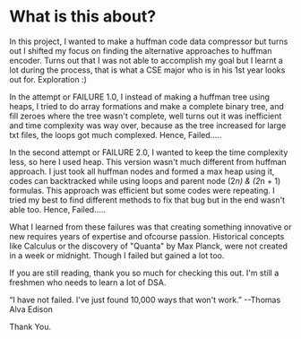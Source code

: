 # What is this about?
In this project, I wanted to make a huffman code data compressor but turns out I shifted my focus on finding the alternative approaches to huffman encoder. Turns out that I was not able to accomplish my goal but I learnt a lot during the process, that is what a CSE major who is in his 1st year looks out for. Exploration :)

In the attempt or FAILURE 1.0, I instead of making a huffman tree using heaps, I tried to do array formations and make a complete binary tree, and fill zeroes where the tree wasn't complete, well turns out it was inefficient and time complexity was way over, because as the tree increased for large txt files, the loops got much complexed. Hence, Failed.....

In the second attempt or FAILURE 2.0, I wanted to keep the time complexity less, so here I used heap. This version wasn't much different from huffman approach. I just took all huffman nodes and formed a max heap using it, codes can backtracked while using loops and parent node (2*n) & (2*n + 1) formulas. This approach was efficient but some codes were repeating. I tried my best to find different methods to fix that bug but in the end wasn't able too. Hence, Failed.....

What I learned from these failures was that creating something innovative or new requires years of expertise and ofcourse passion. Historical concepts like Calculus or the discovery of "Quanta" by Max Planck, were not created in a week or midnight. Though I failed but gained a lot too.

If you are still reading, thank you so much for checking this out. I'm still a freshmen who needs to learn a lot of DSA.

“I have not failed. I've just found 10,000 ways that won't work.” --Thomas Alva Edison

Thank You.

